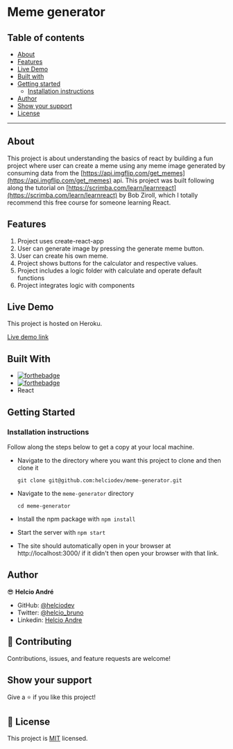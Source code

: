 # Meme generator

## Table of contents

- [About](#about)
- [Features](#features)
- [Live Demo](#live-demo)
- [Built with](#built-with)
- [Getting started](#getting-started)
  - [Installation instructions](#installation-instructions)
- [Author](#author)
- [Show your support](#show-your-support)
- [License](#-license)

---

## About

This project is about understanding the basics of react by building a fun project where user can create a meme using any meme image generated by consuming data from the [https://api.imgflip.com/get_memes](https://api.imgflip.com/get_memes) api. This project was built following along the tutorial on [https://scrimba.com/learn/learnreact](https://scrimba.com/learn/learnreact) by Bob Ziroll, which I totally recommend this free course for someone learning React.


## Features

1. Project uses create-react-app
2. User can generate image by pressing the generate meme button.
3. User can create his own meme.
4. Project shows buttons for the calculator and respective values.
5. Project includes a logic folder with calculate and operate default functions
6. Project integrates logic with components

## Live Demo

This project is hosted on Heroku.

[Live demo link](https://math-magicians-helcio.herokuapp.com/)

## Built With

- [![forthebadge](https://forthebadge.com/images/badges/made-with-javascript.svg)](https://forthebadge.com)
- [![forthebadge](https://forthebadge.com/images/badges/uses-html.svg)](https://forthebadge.com)
- React

## Getting Started

### Installation instructions

Follow along the steps below to get a copy at your local machine.

- Navigate to the directory where you want this project to clone and then clone it

  ```
  git clone git@github.com:helciodev/meme-generator.git
  ```

- Navigate to the `meme-generator` directory

  ```
  cd meme-generator
  ```

- Install the npm package with `npm install`
- Start the server with `npm start`
- The site should automatically open in your browser at http://localhost:3000/ if it didn't then open your browser with that link.

## Author

😎 **Helcio André**

- GitHub: [@helciodev](https://github.com/helciodev)
- Twitter: [@helcio_bruno](https://twitter.com/helcio_bruno)
- Linkedin: [Helcio Andre](https://www.linkedin.com/in/helcio-andre/)

## 🤝 Contributing

Contributions, issues, and feature requests are welcome!

## Show your support

Give a ⭐️ if you like this project!

## 📝 License

This project is [MIT](./LICENSE) licensed.